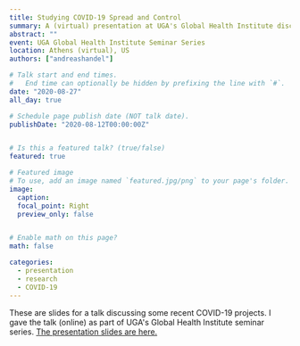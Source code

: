 ```yaml
---
title: Studying COVID-19 Spread and Control
summary: A (virtual) presentation at UGA's Global Health Institute discussing some recent COVID-19 work.
abstract: ""
event: UGA Global Health Institute Seminar Series
location: Athens (virtual), US
authors: ["andreashandel"]

# Talk start and end times.
#   End time can optionally be hidden by prefixing the line with `#`.
date: "2020-08-27"
all_day: true

# Schedule page publish date (NOT talk date).
publishDate: "2020-08-12T00:00:00Z"


# Is this a featured talk? (true/false)
featured: true

# Featured image
# To use, add an image named `featured.jpg/png` to your page's folder. 
image:
  caption: 
  focal_point: Right
  preview_only: false


# Enable math on this page?
math: false

categories:
  - presentation
  - research
  - COVID-19
---
```


These are slides for a talk discussing some recent COVID-19 projects. I gave the talk (online) as part of UGA's Global Health Institute seminar series.
<a href="/presentations/2020-08-uga-ghi.html" target="_blank">The presentation slides are here.</a>
